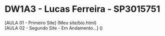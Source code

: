 # DW1A3 - Lucas Ferreira - SP3015751
[AULA 01 - Primeiro Site] (Meu site/bio.html) <br>
[AULA 02 - Segundo Site - Em Andamento...] ()
